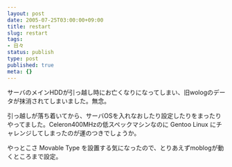 ```yaml
---
layout: post
date: 2005-07-25T03:00:00+09:00
title: restart
slug: restart
tags:
- 日々
status: publish
type: post
published: true
meta: {}
---
```

サーバのメインHDDが引っ越し時にお亡くなりになってしまい、旧wologのデータが抹消されてしまいました。無念。

引っ越しが落ち着いてから、サーバOSを入れなおしたり設定したりをまったりやってました。Celeron400MHzの低スペックマシンなのに Gentoo Linux にチャレンジしてしまったのが運のつきでしょうか。

やっとこさ Movable Type を設置する気になったので、とりあえずmoblogが動くところまで設定。
